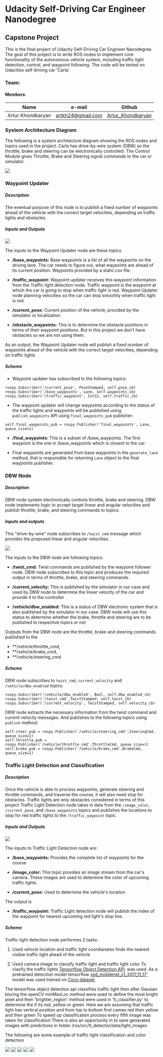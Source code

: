 # Udacity Self-Driving Car Engineer Nanodegree

## Capstone Project

This is the final project of Udacity Self-Driving Car Engineer Nanodegree. The goal of this project is to write ROS nodes to implement core functionality of the autonomous vehicle system, including traffic light detection, control, and waypoint following. The code will be tested on Udacities self driving car 'Carla'.

### Team:

#### Members:
Name | e-mail|Github     
-----| ----- | --------
Artur Khondkaryan | artkh24@gmail.com | [Artur_Khondkaryan](https://github.com/artkh24/)

### System Architecture Diagram
The following is a system architecture diagram showing the ROS nodes and topics used in the project.
Carla has drive-by-wire system (DBW) so the throttle, brake and steering can be electronically controlled. The Control Module gives Throttle, Brake and Steering signal commands to the car or simulator.

![](/images/final-project-ros-graph-v2.png)

### Waypoint Updater

##### Description
The eventual purpose of this node is to publish a fixed number of waypoints ahead of the vehicle with the correct target velocities, depending on traffic lights and obstacles.

##### Inputs and Outputs

![](/images/waypoint-updater-ros-graph.png)

The inputs to the Waypoint Updater node are these topics:
- **/base_waypoints:**
Base waypoints is a list of all the waypoints on the driving lane. The car needs to figure out, what waypoints are ahead of its current position. Waypoints  provided by a static.csv file.

- **/traffic_waypoint:**
Waypoint updater receives this waypoint information from the Traffic light detection node.
Traffic waypoint is the waypoint at which the car is going to stop when traffic light is red.
Waypoint Updater node planning velocities so the car can stop smoothly when traffic light is red.

- **/current_pose:**
Current position of the vehicle, provided by the simulator or localization.

- **/obstacle_waypoints:**
This is to determine the obstacle positions in terms of their waypoint positions.
But in this project we don't have obstacles so we are not using them.

As an output, the Waypoint Updater node will publish a fixed number of waypoints ahead of the vehicle with the correct target velocities, depending on traffic lights

##### Scheme

- Waypoint updater has subscribed to the following topics:

```
rospy.Subscriber('/current_pose', PoseStamped, self.pose_cb)
rospy.Subscriber('/base_waypoints', Lane, self.waypoints_cb)
rospy.Subscriber('/traffic_waypoint', Int32, self.traffic_cb)
```

- The waypoint updater will change waypoints according to the status of the traffic lights and
waypoints will be published using ```publish_waypoints``` API using ```final_waypoints_pub``` publisher:

```
self.final_waypoints_pub = rospy.Publisher('final_waypoints', Lane, queue_size=1)
```
- **/final_waypoints:**
This is a subset of /base_waypoints. The first waypoint is the one in /base_waypoints which is closest to the car.

- Final waypoints are generated from base waypoints in the ```generate_lane``` method,
that is responsible for returning ```Lane``` object to the final waypoints publisher.
 

### DBW Node

##### Description

DBW node system electronically controls throttle, brake and steering. DBW node implements logic to accept target linear and angular velocities and publish throttle, brake, and steering commands to  topics.


##### Inputs and outputs

This "drive-by-wire" node subscribes to `/twist_cmd` message which provides the proposed linear and angular velocities.

![](/images/dbw-node-ros-graph.png)


The inputs to the DBW node are following topics:

- **/twist_cmd:**
Twist commands are published by the waypoint follower node. DBW node subscribes to this topic and produces the required output in terms of throttle, brake, and steering commands.

- **/current_velocity:**
This is published by the simulator in our case and used by DBW node to determine the linear velocity of the car and provide it to the controller

- **/vehicle/dbw_enabled:**
This is a status of DBW electronic system that is also published by the simulator in our case. DBW node will use this status to determine whether the brake, throttle and steering are to be published to respective topics or not

Outputs from the DBW node are the throttle, brake and steering commands published to the 
- **/vehicle/throttle_cmd, 
- **/vehicle/brake_cmd,
- **/vehicle/steering_cmd

##### Scheme

DBW node subscribes  to ```twist_cmd```, ```current_velocity``` and ```/vehicle/dbw_enabled``` topics:

```
rospy.Subscriber('/vehicle/dbw_enabled', Bool, self.dbw_enabled_cb)
rospy.Subscriber('/twist_cmd',TwistStamped, self.twist_cb)
rospy.Subscriber('/current_velocity', TwistStamped, self.velocity_cb)
```
DBW node extracts the necessary information from the twist command and current velocity messages.
And publishes to the following topics using ```publish``` method:

```
self.steer_pub = rospy.Publisher('/vehicle/steering_cmd',SteeringCmd, queue_size=1)
self.throttle_pub = rospy.Publisher('/vehicle/throttle_cmd',ThrottleCmd, queue_size=1)
self.brake_pub = rospy.Publisher('/vehicle/brake_cmd',BrakeCmd, queue_size=1)
```


### Traffic Light Detection and Classification

##### Description
Once the vehicle is able to process waypoints, generate steering and throttle commands, and traverse the course, it will also need stop for obstacles. Traffic lights are only obstacles considered in terms of this project
Traffic Light Detection node takes in data from the ```/image_color```, ```/current_pose```, and ```/base_waypoints``` topics and publishes the locations to stop for red traffic lights to the ```/traffic_waypoint``` topic. 

##### Inputs and Outputs

![](/images/tl-detector-ros-graph.png)

The inputs to Traffic Light Detection node are:

- **/base_waypoints:**
Provides the complete list of waypoints for the course

- **/image_color:**
This topic provides an image stream from the car's camera. These images are used to determine the color of upcoming traffic lights.

- **/current_pose:**
Used to determine the vehicle's location


The output is

- **/traffic_waypoint:**
 Traffic Light detection node will publish the index of the waypoint for nearest upcoming red light's stop line. 

##### Scheme

Traffic light detection node performes 2 tasks:
1. Used vehicle location and traffic light coordianates finds the nearest visible traffic light ahead of the vehicle

2. Used camera image to classify traffic light and traffic light color
To clasify the traffic lights [Tensorflow Object Detection API](https://github.com/tensorflow/models/tree/master/research/object_detection).
was used.
As a pretrained detection model tensorflow [ssd_mobilenet_v1_2017_11_17'](https://github.com/tensorflow/models/blob/master/research/object_detection/g3doc/detection_model_zoo.md) 
model was used trained on [Coco dataset](http://cocodataset.org/#home).

The tensorflow object detection api classifies traffic light then after Gausian bluring the openCV minMaxLoc method were used
to define the most bright pixel and then 'brighter_region' method were used in 'tl_classifier.py' to determine the if its red, yellow or green.
Here we are assuming that traffic light has vertical position and from top to bottom first cames red then yellow and then green
To speed up classification process every fifth image was taken for classification
There is also an opportunity in to save generated images with predictions in folder /ros/src/lt_detector/data/light_images

The following are some example of traffic light classification and color detection

![](/images/i1.png)
![](/images/i2.png)
![](/images/i3.png)
![](/images/i4.png)
![](/images/i5.png)
